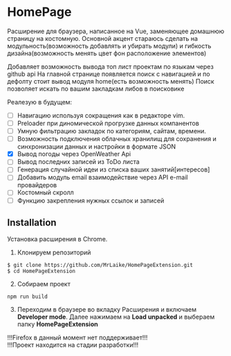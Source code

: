 # HomePage
Расширение для браузера, написанное на Vue, заменяющее домашнюю страницу на костомную.
Основной акцент стараюсь сделать на модульность(возможность добавлять и убирать модули) и гибкость дизайна(возможность менять цвет фон расположение элементов)

Добавляет возможность вывода топ лист проектам по языкам через github api
На главной странице появляется поиск с навигацией и по дефолту стоит вывод модуля home(есть возможность менять)
Поиск позволяет искать по вашим закладкам либов в поисковике

Реалезую в будущем:
- [ ] Навигацию используя сокращения как в редакторе vim.
- [ ] Preloader при диномической прогрузке данных компанентов
- [ ] Умную фильтрацию закладок по категориям, сайтам, времени.
- [ ] Возможность подключения облачных хранилищ для сохранения и синхронизации данных и настройки в формате JSON
- [x] Вывод погоды через OpenWeather Api
- [ ] Вывод последних записей из ToDo листа
- [ ] Генерация случайной идеи из списка ваших занятий[интересов]
- [ ] Добавить модуль email взаимодействие через API e-mail провайдеров
- [ ] Костомный скролл
- [ ] Функцию закрепления нужных ссылок и записей

## Installation

Установка расширения в Chrome.

1. Клонируем репозиторий
```
$ git clone https://github.com/MrLaike/HomePageExtension.git
$ cd HomePageExtension
```
2. Собираем проект
```
npm run build
```
3. Переходим в браузере во вкладку Расширения и включаем **Developer mode**. Далее нажимаем на **Load unpacked** и выбераем папку **HomePageExtension**


!!!Firefox в данный момент нет поддерживает!!!  
!!!Проект находится на стадии разработки!!!
